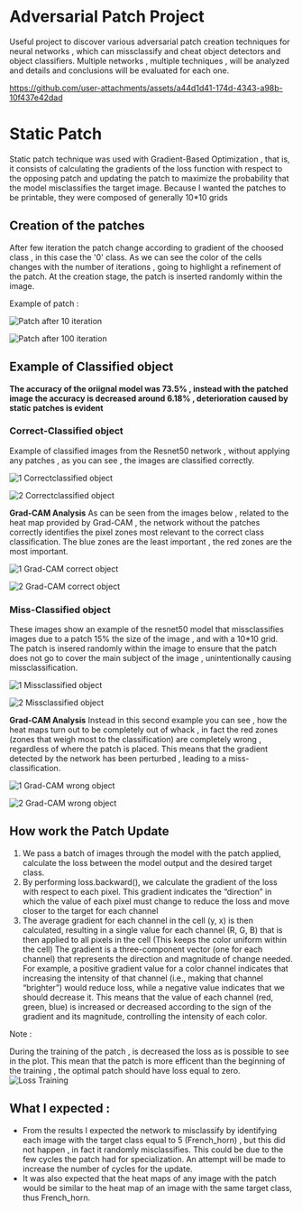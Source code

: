 ﻿# Adversarial Patch Project 

Useful project to discover various adversarial patch creation techniques for neural networks , which can missclassify and cheat object detectors and object classifiers. Multiple networks , multiple techniques , will be analyzed and details and conclusions will be evaluated for each one.



https://github.com/user-attachments/assets/a44d1d41-174d-4343-a98b-10f437e42dad



# Static Patch

Static patch technique was used with Gradient-Based Optimization , that is, it consists of calculating the gradients of the loss function with respect to the opposing patch and updating the patch to maximize the probability that the model misclassifies the target image. 
Because I wanted the patches to be printable, they were composed of generally 10*10 grids

## Creation of the patches
After few iteration the patch change according to gradient of the choosed class , in this case the '0' class. As we can see the color of the cells changes with the number of iterations , going to highlight a refinement of the patch. At the creation stage, the patch is inserted randomly within the image.

Example of patch : 

![Patch after 10 iteration](img/patch10.png)

![Patch after 100 iteration](img/patch200.png)

## Example of Classified object

**The accuracy of the oriignal model was 73.5% ,  instead with the patched image the accuracy is decreased around 6.18% , deterioration caused by static patches is evident**

### Correct-Classified object
Example of classified images from the Resnet50 network , without applying any patches , as you can see , the images are classified correctly.

![1 Correctclassified object](img/1corr.png)

![2 Correctclassified object](img/2corr.png)

**Grad-CAM Analysis**
As can be seen from the images below , related to the heat map provided by Grad-CAM , the network without the patches correctly identifies the pixel zones most relevant to the correct class classification. The blue zones are the least important , the red zones are the most important.

![1 Grad-CAM correct object](img/corr_grad_1.png)

![2 Grad-CAM correct object](img/corr_grad_2.png)

### Miss-Classified object
These images show an example of the resnet50 model that missclassifies images due to a patch 15% the size of the image , and with a 10*10 grid. The patch is insered randomly within the image to ensure that the patch does not go to cover the main subject of the image , unintentionally causing missclassification.

![1 Missclassified object](img/1miss.png)

![2 Missclassified object](img/2miss.png)

**Grad-CAM Analysis**
Instead in this second example you can see , how the heat maps turn out to be completely out of whack , in fact the red zones (zones that weigh most to the classification) are completely wrong , regardless of where the patch is placed. This means that the gradient detected by the network has been perturbed , leading to a miss-classification.

![1 Grad-CAM wrong object](img/wrong_grad_1.png)

![2 Grad-CAM wrong object](img/wrong_grad_2.png)

## How work the Patch Update

1. We pass a batch of images through the model with the patch applied, calculate the loss between the model output and the desired target class.
2. By performing loss.backward(), we calculate the gradient of the loss with respect to each pixel. This gradient indicates the “direction” in which the value of each pixel must change to reduce the loss and move closer to the target for each channel 
3. The average gradient for each channel in the cell (y, x) is then calculated, resulting in a single value for each channel (R, G, B) that is then applied to all pixels in the cell (This keeps the color uniform within the cell)
The gradient is a three-component vector (one for each channel) that represents the direction and magnitude of change needed. For example, a positive gradient value for a color channel indicates that increasing the intensity of that channel (i.e., making that channel “brighter”) would reduce loss, while a negative value indicates that we should decrease it.
This means that the value of each channel (red, green, blue) is increased or decreased according to the sign of the gradient and its magnitude, controlling the intensity of each color.

Note : 

During the training of the patch , is decreased the loss as is possible to see in the plot. This mean that the patch is more efficent than the beginning of the training , the optimal patch should have loss equal to zero.
![Loss Training](img/loss_over_iteration.png)

## What I expected :
- From the results I expected the network to misclassify by identifying each image with the target class equal to 5 (French_horn) , but this did not happen , in fact it randomly misclassifies. This could be due to the few cycles the patch had for specialization. An attempt will be made to increase the number of cycles for the update.
- It was also expected that the heat maps of any image with the patch would be similar to the heat map of an image with the same target class, thus French_horn. 






